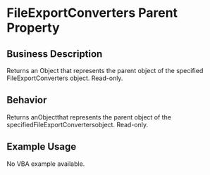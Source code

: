 # FileExportConverters Parent Property

## Business Description
Returns an Object that represents the parent object of the specified FileExportConverters object. Read-only.

## Behavior
Returns anObjectthat represents the parent object of the specifiedFileExportConvertersobject. Read-only.

## Example Usage
No VBA example available.